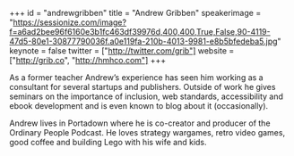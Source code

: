 ﻿+++
id = "andrewgribben"
title = "Andrew Gribben"
speakerimage = "https://sessionize.com/image?f=a6ad2bee96f6160e3b1fc463df39976d,400,400,True,False,90-4119-47d5-80e1-30877790036f.a0e119fa-210b-4013-9981-e8b5bfedeba5.jpg"
keynote = false
twitter = ["http://twitter.com/grib"]
website = ["http://grib.co", "http://hmhco.com"]
+++

As a former teacher Andrew’s experience has seen him working as a consultant for several startups and publishers. Outside of work he gives seminars on the importance of inclusion, web standards, accessibility and ebook development and is even known to blog about it (occasionally).

Andrew lives in Portadown where he is co-creator and producer of the Ordinary People Podcast. He loves strategy wargames, retro video games, good coffee and building Lego with his wife and kids. 